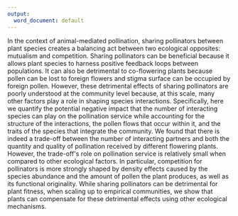 ```yaml
---
output:
  word_document: default
---
```



In the context of animal-mediated pollination, sharing pollinators between plant species creates a balancing act between two ecological opposites: mutualism and competition. 
Sharing pollinators can be beneficial because it allows plant species to harness positive feedback loops between populations. 
It can also be detrimental to co-flowering plants because pollen can be lost to foreign flowers and stigma surface can be occupied by foreign pollen.
However, these detrimental effects of sharing pollinators are poorly understood at the community level because, at this scale, many other factors play a role in shaping species interactions. 
Specifically, here we quantify the potential negative impact that the number of interacting species can play on the pollination service while accounting for the structure of the interactions, the pollen flows that occur within it, and the traits of the species that integrate the community. 
We found that there is indeed a trade-off between the number of interacting partners and both the quantity and quality of pollination received by different flowering plants. 
However, the trade-off's role on pollination service is relatively small when compared to other ecological factors. 
In particular, competition for pollinators is more strongly shaped by density effects caused by the species abundance and the amount of pollen the plant produces, as well as its functional originality. 
While sharing pollinators can be detrimental for plant fitness, when scaling up to empirical communities, we show that plants can compensate for these detrimental effects using other ecological mechanisms.
